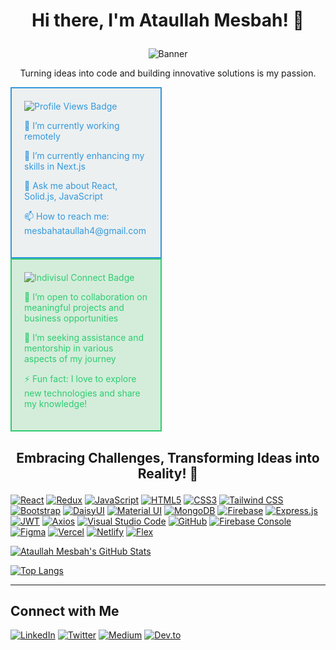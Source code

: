 # <p align="center">Hi there, I'm Ataullah Mesbah! 👋</p>

<p align="center">
  <img src="https://i.ibb.co/fSbsjb7/ataullah-mesbah-github-banner.png" alt="Banner">
</p>

<p align="center">
  Turning ideas into code and building innovative solutions is my passion.
</p>


<!-- Box 1 -->
<div style="box-sizing: border-box; width: 48%; padding: 20px; border: 2px solid #3498db; background-color: #ecf0f1; color: #3498db;">
  <img src="https://img.shields.io/badge/Profile_Views-5478-ff69b4" alt="Profile Views Badge">

  <p>🔭 I’m currently working remotely</p>
  <p>🌱 I’m currently enhancing my skills in Next.js</p>
  <p>💬 Ask me about React, Solid.js, JavaScript</p>
  <p>📫 How to reach me: mesbahataullah4@gmail.com</p>
</div>

<!-- Box 2 -->
<div style="box-sizing: border-box; width: 48%; padding: 20px; border: 2px solid #2ecc71; background-color: #d4edda; color: #2ecc71;">
  <img src="https://img.shields.io/badge/Indivisul_Connect-3k-brightgreen" alt="Indivisul Connect Badge">

 
  <p>👯 I’m open to collaboration on meaningful projects and business opportunities</p>
  <p>🤔 I’m seeking assistance and mentorship in various aspects of my journey</p>
  <!-- Add more information as needed -->
  <p>⚡ Fun fact: I love to explore new technologies and share my knowledge!</p>
</div>




## <p align="center">Embracing Challenges, Transforming Ideas into Reality! 👋</p>



<!-- Add your skills with icons -->
[![React](https://img.shields.io/badge/React-%2320232a?style=flat&logo=react&logoColor=%2361DAFB)](https://reactjs.org/)
[![Redux](https://img.shields.io/badge/Redux-%23764ABC?style=flat&logo=redux&logoColor=white)](https://redux.js.org/)
[![JavaScript](https://img.shields.io/badge/JavaScript-%23323330?style=flat&logo=javascript&logoColor=%23F7DF1E)](https://developer.mozilla.org/en-US/docs/Web/JavaScript)
[![HTML5](https://img.shields.io/badge/HTML5-%23E34F26?style=flat&logo=html5&logoColor=%23FFFFFF)](https://developer.mozilla.org/en-US/docs/Web/HTML)
[![CSS3](https://img.shields.io/badge/CSS3-%231572B6?style=flat&logo=css3&logoColor=%23FFFFFF)](https://developer.mozilla.org/en-US/docs/Web/CSS)
[![Tailwind CSS](https://img.shields.io/badge/Tailwind%20CSS-%231a202c?style=flat&logo=tailwind-css&logoColor=%23FFFFFF)](https://tailwindcss.com/)
[![Bootstrap](https://img.shields.io/badge/Bootstrap-%23563D7C?style=flat&logo=bootstrap&logoColor=white)](https://getbootstrap.com/)
[![DaisyUI](https://img.shields.io/badge/DaisyUI-%23ffcc29?style=flat)](https://your-daisyui-link.com/) <!-- Replace with your link -->
[![Material UI](https://img.shields.io/badge/Material%20UI-%230081CB?style=flat&logo=material-ui&logoColor=white)](https://material-ui.com/)
[![MongoDB](https://img.shields.io/badge/MongoDB-%234ea94b?style=flat&logo=mongodb&logoColor=white)](https://www.mongodb.com/)
[![Firebase](https://img.shields.io/badge/Firebase-%23FFCA28?style=flat&logo=firebase&logoColor=black)](https://firebase.google.com/)
[![Express.js](https://img.shields.io/badge/Express.js-%23404d59?style=flat)](https://expressjs.com/)
[![JWT](https://img.shields.io/badge/JWT-%231e272e?style=flat)](https://jwt.io/)
[![Axios](https://img.shields.io/badge/Axios-%23000000?style=flat)](https://axios-http.com/)
[![Visual Studio Code](https://img.shields.io/badge/VS%20Code-%23007ACC?style=flat&logo=visual-studio-code&logoColor=%23FFFFFF)](https://code.visualstudio.com/)
[![GitHub](https://img.shields.io/badge/GitHub-%23181717?style=flat&logo=github&logoColor=%23FFFFFF)](https://github.com/)
[![Firebase Console](https://img.shields.io/badge/Firebase%20Console-%23FFA000?style=flat)](https://firebase.google.com/docs/firestore/manage-data/console)
[![Figma](https://img.shields.io/badge/Figma-%23F24E1E?style=flat&logo=figma&logoColor=white)](https://www.figma.com/)
[![Vercel](https://img.shields.io/badge/Vercel-%23000000?style=flat&logo=vercel&logoColor=white)](https://vercel.com/)
[![Netlify](https://img.shields.io/badge/Netlify-%23000000?style=flat&logo=netlify&logoColor=%23FFFFFF)](https://www.netlify.com/)
[![Flex](https://img.shields.io/badge/Flex-%23000000?style=flat)](https://developer.mozilla.org/en-US/docs/Web/CSS/flex)




<!-- GitHub Readme Stats with White Background -->
[![Ataullah Mesbah's GitHub Stats](https://github-readme-stats.vercel.app/api?username=ataullahmesbah&count_private=true&show_icons=true&theme=radical&bg_color=ffffff&title_color=3498db&text_color=YOUR_TEXT_COLOR&icon_color=3498db)](https://github.com/anuraghazra/github-readme-stats)

<!-- GitHub Extra Pins with White Background -->
[![Top Langs](https://github-readme-stats.vercel.app/api/top-langs/?username=ataullahmesbah&layout=compact&theme=radical&bg_color=ffffff&title_color=3498db&text_color=YOUR_TEXT_COLOR)](https://github.com/anuraghazra/github-readme-stats)



---

## Connect with Me

  <!-- Add your social links with icons -->
[![LinkedIn](https://img.shields.io/badge/LinkedIn-%230077B5?style=flat&logo=linkedin&logoColor=%23FFFFFF)](https://www.linkedin.com/in/ataullah-mesbah)
[![Twitter](https://img.shields.io/badge/Twitter-%231DA1F2?style=flat&logo=twitter&logoColor=%23FFFFFF)](https://twitter.com/ataullah_mesbah)
[![Medium](https://img.shields.io/badge/Medium-%2312100E?style=flat&logo=medium&logoColor=white)](https://medium.com/@ataullahmesbah)
[![Dev.to](https://img.shields.io/badge/Dev.to-%23000000?style=flat&logo=dev-dot-to&logoColor=white)](https://dev.to/ataullahmesbah)
